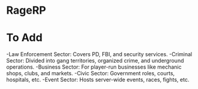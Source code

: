 # RageRP

# To Add
 -Law Enforcement Sector: Covers PD, FBI, and security services.
 -Criminal Sector: Divided into gang territories, organized crime, and underground operations.
 -Business Sector: For player-run businesses like mechanic shops, clubs, and markets.
 -Civic Sector: Government roles, courts, hospitals, etc.
 -Event Sector: Hosts server-wide events, races, fights, etc.